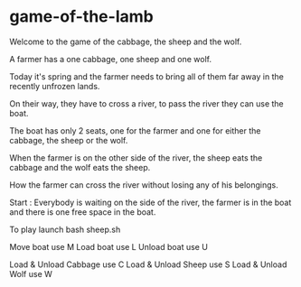 # game-of-the-lamb

Welcome to the game of the cabbage, the sheep and the wolf.

A farmer has a one cabbage, one sheep and one wolf.

Today it's spring and the farmer needs to bring all of them
far away in the recently unfrozen lands.

On their way, they have to cross a river, to pass the river they can use the boat.

The boat has only 2 seats, one for the farmer and one for either the cabbage, the sheep or the wolf.

When the farmer is on the other side of the river, the sheep eats the cabbage and the wolf eats the sheep.

How the farmer can cross the river without losing any of his belongings.

Start : Everybody is waiting on the side of the river, the farmer is in the boat and there is one free space in the boat.

To play launch bash sheep.sh

Move boat use M
Load boat use L
Unload boat use U

Load & Unload Cabbage use C
Load & Unload Sheep use S
Load & Unload Wolf use W
